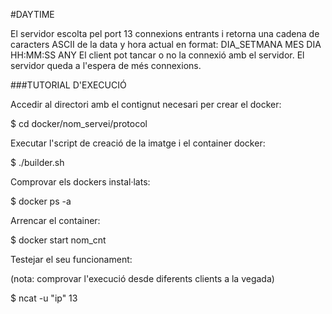 #DAYTIME

El servidor escolta pel port 13 connexions entrants i retorna una cadena de caracters ASCII de la data y hora actual en format:
DIA_SETMANA MES DIA HH:MM:SS ANY
El client pot tancar o no la connexió amb el servidor.
El servidor queda a l'espera de més connexions.



###TUTORIAL D'EXECUCIÓ

Accedir al directori amb el contignut necesari per crear el docker:

$ cd docker/nom_servei/protocol

Executar l'script de creació de la imatge i el container docker:

$ ./builder.sh

Comprovar els dockers instal·lats:

$ docker ps -a	

Arrencar el container:

$ docker start nom_cnt

Testejar el seu funcionament:

(nota: comprovar l'execució desde diferents clients a la vegada)

$ ncat -u "ip" 13

